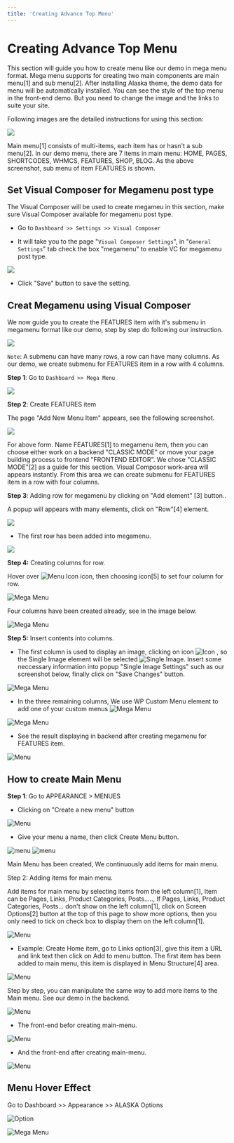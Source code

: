 ```yaml
---
title: 'Creating Advance Top Menu'
---
```


# Creating Advance Top Menu

This section will guide you how to create menu like our demo in mega menu format. Mega menu supports for creating two main components are main menu[1] and sub menu[2]. After installing Alaska theme, the demo data for menu will be automatically installed. You can see the style of the top menu in the front-end demo. But you need to change the image and the links to suite your site.

Following images are the detailed instructions for using this section:

![](https://raw.githubusercontent.com/vulinhpc/alaska-docs/master/docs/.vuepress/public/img/megamenu_1.png)

Main menu[1] consists of multi-items, each item has or hasn't  a sub menu[2]. In our demo menu, there are 7 items in main menu: HOME, PAGES, SHORTCODES, WHMCS, FEATURES, SHOP, BLOG. As the above screenshot, sub menu of item FEATURES is shown.

## Set Visual Composer for Megamenu post type

The Visual Composer will be used to create megameu in this section, make sure Visual Composer available for megamenu post type.

- Go to `Dashboard >> Settings >> Visual Composer`

- It will take you to the page "`Visual Composer Settings`", in "`General Settings`" tab check the box "megamenu" to enable VC for megamenu post type.

![](https://raw.githubusercontent.com/vulinhpc/alaska-docs/master/docs/.vuepress/public/img/megamenu_2.png)

- Click "Save" button to save the setting.

## Creat Megamenu using Visual Composer

We now guide you to create the FEATURES item with it's submenu in megamenu format like our demo, step by step do following our instruction.

![](https://github.com/vulinhpc/alaska-docs/blob/master/docs/.vuepress/public/img/megamenu_6.png?raw=true)

`Note`: A submenu can have many rows, a row can have many columns. As our demo, we create submenu for FEATURES item in a row with 4 columns.

**Step 1**: Go to `Dashboard >> Mega Menu`

![](https://raw.githubusercontent.com/vulinhpc/alaska-docs/master/docs/.vuepress/public/img/megamenu_3.png)

**Step 2**: Create FEATURES item

The page "Add New Menu Item" appears, see the following screenshot.

![](https://github.com/vulinhpc/alaska-docs/blob/master/docs/.vuepress/public/img/megamenu_4.png?raw=true)

For above form. Name FEATURES[1] to megamenu item, then you can choose either work on a backend "CLASSIC MODE" or move your page building process to frontend "FRONTEND EDITOR". We chose "CLASSIC MODE"[2] as a guide for this section. Visual Composor work-area will appears instantly. From this area we can create submenu for FEATURES item in a row with four columns.

**Step 3**: Adding row for megamenu by clicking on "Add element" [3] button..

A popup will appears with many elements, click on "Row"[4] element.

![](https://github.com/vulinhpc/alaska-docs/blob/master/docs/.vuepress/public/img/megamenu_5.png?raw=true)

- The first row has been added into megamenu.

![](https://github.com/vulinhpc/alaska-docs/blob/master/docs/.vuepress/public/img/megamenu_16.png?raw=true)

**Step 4:** Creating columns for row.

Hover over ![Menu Icon](https://github.com/vulinhpc/alaska-docs/blob/master/docs/.vuepress/public/img/megamenu_8.png?raw=true) icon, then choosing icon[5] to set four column for row.

![Mega Menu](https://github.com/vulinhpc/alaska-docs/blob/master/docs/.vuepress/public/img/megamenu_7.png?raw=true)

Four columns have been created already, see in the image below.

![Mega Menu](https://github.com/vulinhpc/alaska-docs/blob/master/docs/.vuepress/public/img/megamenu_9.png?raw=true)

**Step 5:** Insert contents into columns.

- The first column is used to display an image, clicking on icon ![Icon](https://github.com/vulinhpc/alaska-docs/blob/master/docs/.vuepress/public/img/megamenu_11.png?raw=true) , so the Single Image element will be selected ![Single Image](https://github.com/vulinhpc/alaska-docs/blob/master/docs/.vuepress/public/img/megamenu_12.png?raw=true).
Insert some neccessary information into popup "Single Image Settings" such as our screenshot below, finally click on "Save Changes" button.

![Mega Menu](https://github.com/vulinhpc/alaska-docs/blob/master/docs/.vuepress/public/img/megamenu_10.png?raw=true)

- In the three remaining columns, We use WP Custom Menu element to add one of your custom menus ![Mega Menu](https://raw.githubusercontent.com/vulinhpc/alaska-docs/master/docs/.vuepress/public/img/megamenu_13.png)

![Mega Menu](https://raw.githubusercontent.com/vulinhpc/alaska-docs/master/docs/.vuepress/public/img/megamenu_14.png)

- See the result displaying in backend after creating megamenu for FEATURES item.

![Menu](https://raw.githubusercontent.com/vulinhpc/alaska-docs/master/docs/.vuepress/public/img/megamenu_15.png)

## How to create Main Menu

**Step 1**: Go to APPEARANCE > MENUES

- Clicking on "Create a new menu" button

![Menu](https://raw.githubusercontent.com/vulinhpc/alaska-docs/master/docs/.vuepress/public/img/main_menu_1.png)

- Give your menu a name, then click Create Menu button.

![menu](https://raw.githubusercontent.com/vulinhpc/alaska-docs/master/docs/.vuepress/public/img/main_menu_2.png)
![menu](https://raw.githubusercontent.com/vulinhpc/alaska-docs/master/docs/.vuepress/public/img/main_menu_4.png)

Main Menu has been created, We continuously add items for main menu.

Step 2: Adding items for main menu.

Add items for main menu by selecting items from the left column[1], Item can be Pages, Links, Product Categories, Posts....., If Pages, Links, Product Categories, Posts... don't show on the left column[1], click on Screen Options[2] button at the top of this page to show more options, then you only need to tick on check box to display them on the left column[1].

![Menu](https://raw.githubusercontent.com/vulinhpc/alaska-docs/master/docs/.vuepress/public/img/main_menu_6.png)

- Example: Create Home item, go to Links option[3], give this item a URL and link text then click on Add to menu button. The first item has been added to main menu, this item is displayed in Menu Structure[4] area.

![Menu](https://raw.githubusercontent.com/vulinhpc/alaska-docs/master/docs/.vuepress/public/img/main_menu_5.png)

Step by step, you can manipulate the same way to add more items to the Main menu. See our demo in the backend.

![Menu](https://raw.githubusercontent.com/vulinhpc/alaska-docs/master/docs/.vuepress/public/img/main_menu_7.png)

- The front-end befor creating main-menu.

![Menu](https://raw.githubusercontent.com/vulinhpc/alaska-docs/master/docs/.vuepress/public/img/main_menu_3.png)

- And the front-end after creating main-menu.

![Menu](https://raw.githubusercontent.com/vulinhpc/alaska-docs/master/docs/.vuepress/public/img/main_menu_8.png)

## Menu Hover Effect

Go to Dashboard >> Appearance >> ALASKA Options

![Option](https://raw.githubusercontent.com/vulinhpc/alaska-docs/master/docs/.vuepress/public/img/alakaoption_1.png)

![Mega Menu](https://raw.githubusercontent.com/vulinhpc/alaska-docs/master/docs/.vuepress/public/img/megamenu_17.png)
